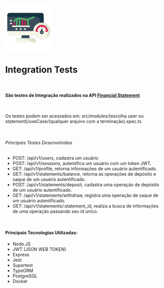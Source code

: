 <div display = flex justtify-content = "center">
    <img src ="/tmp/monitor_test.png" width= "150px">
</div>
<h1>Integration Tests</h1>
<br>
<h4>São testes de Integração realizados na API <a href="https://github.com/alimadeoliveiranatalia/financial_statement">Financial Statement</a></h4>
<br>
<p>Os testes podem ser acessados em: src/modules/(escolha user ou statement)/useCase/(qualquer arquivo com a terminação).spec.ts</p>
<br>
<h6>Principais Testes Desenvolvidos</h6>
<ul>
    <li>POST: /api/v1/users, cadastra um usuário</li>
    <li>POST: /api/v1/sessions, autentifica um usuário com um token JWT.</li>
    <li>GET: /api/v1/profile, retorna informações de um usuário autentificado.</li>
    <li>GET: /api/v1/statements/balance, retorna as operações de depósito e saque de um usuário autentificado.</li>
    <li>POST: /api/v1/statements/deposit, cadastra uma operação de depósito de um usuário autentificado.</li>
    <li>GET: /api/v1/statements/withdraw, registra uma operação de saque de um usuário autentificado.</li>
    <li>GET: /api/v1/statements/:statement_id, realiza a busca de informações de uma operação passando seu id único.</li>
</ul>
<br>
<h4>Principais Tecnologias Utilizadas:</h4>
<ul>
    <li>Node.JS</li>
    <li>JWT (JSON WEB TOKEN)</li>
    <li>Express</li>
    <li>Jest</li>
    <li>Supertest</li>
    <li>TypeORM</li>
    <li>PostgreSQL</li>
    <li>Docker</li>
</ul>
